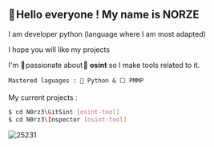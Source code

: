 ## **👋 Hello everyone !** My name is NORZE

I am developer python (language where I am most adapted)

I hope you will like my projects


I'm 💖 passionate about 🔎 __osint__ so I make tools related to it.
```
Mastered laguages : 🐍 Python & ⬜ PMMP
```


My current projects :
```bash
$ cd N0rz3\GitSint [osint-tool]
$ cd N0rz3\Inspector [osint-tool]
```
![25231](https://user-images.githubusercontent.com/123885505/231832010-1acf40d0-6645-4608-b058-c5fd78203f89.png)
